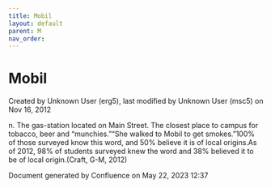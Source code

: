 ```yaml
---
title: Mobil
layout: default
parent: M
nav_order:
---
```


# Mobil

Created by  Unknown User (erg5), last modified by  Unknown User (msc5) on Nov 16, 2012

n. The gas-station located on Main Street. The closest place to campus for tobacco, beer and “munchies.”“She walked to Mobil to get smokes.”100% of those surveyed know this word, and 50% believe it is of local origins.As of 2012, 98% of students surveyed knew the word and 38% believed it to be of local origin.(Craft, G-M, 2012)

Document generated by Confluence on May 22, 2023 12:37


